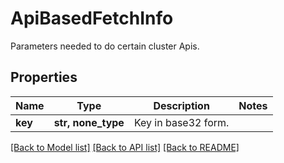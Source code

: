 # ApiBasedFetchInfo

Parameters needed to do certain cluster Apis.

## Properties
Name | Type | Description | Notes
------------ | ------------- | ------------- | -------------
**key** | **str, none_type** | Key in base32 form. | 

[[Back to Model list]](../README.md#documentation-for-models) [[Back to API list]](../README.md#documentation-for-api-endpoints) [[Back to README]](../README.md)


